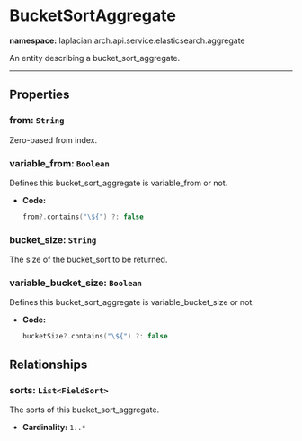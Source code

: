 # **BucketSortAggregate**
**namespace:** laplacian.arch.api.service.elasticsearch.aggregate

An entity describing a bucket_sort_aggregate.



---

## Properties

### from: `String`
Zero-based from index.


### variable_from: `Boolean`
Defines this bucket_sort_aggregate is variable_from or not.
- **Code:**
  ```kotlin
  from?.contains("\${") ?: false
  ```

### bucket_size: `String`
The size of the bucket_sort to be returned.


### variable_bucket_size: `Boolean`
Defines this bucket_sort_aggregate is variable_bucket_size or not.
- **Code:**
  ```kotlin
  bucketSize?.contains("\${") ?: false
  ```

## Relationships

### sorts: `List<FieldSort>`
The sorts of this bucket_sort_aggregate.
- **Cardinality:** `1..*`